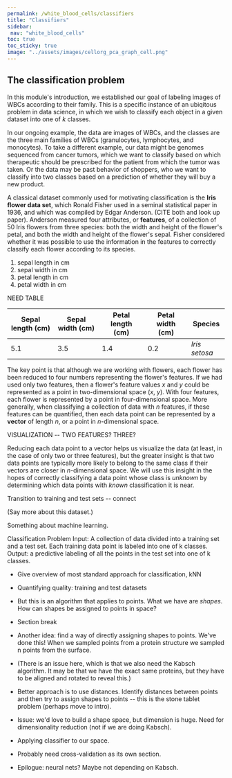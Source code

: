 ```yaml
---
permalink: /white_blood_cells/classifiers
title: "Classifiers"
sidebar:
 nav: "white_blood_cells"
toc: true
toc_sticky: true
image: "../assets/images/cellorg_pca_graph_cell.png"
---
```


## The classification problem

In this module's introduction, we established our goal of labeling images of WBCs according to their family. This is a specific instance of an ubiqitous problem in data science, in which we wish to classify each object in a given dataset into one of *k* classes.

In our ongoing example, the data are images of WBCs, and the classes are the three main families of WBCs (granulocytes, lymphocytes, and monocytes). To take a different example, our data might be genomes sequenced from cancer tumors, which we want to classify based on which therapeutic should be prescribed for the patient from which the tumor was taken. Or the data may be  past behavior of shoppers, who we want to classify into two classes based on a prediction of whether they will buy a new product.

A classical dataset commonly used for motivating classification is the **Iris flower data set**, which Ronald Fisher used in a seminal statistical paper in 1936, and which was compiled by Edgar Anderson. (CITE both and look up paper). Anderson measured four attributes, or **features**, of a collection of 50 Iris flowers from three species: both the width and height of the flower's petal, and both the width and height of the flower's sepal. Fisher considered whether it was possible to use the information in the features to correctly classify each flower according to its species.

1. sepal length in cm
2. sepal width in cm
3. petal length in cm
4. petal width in cm

NEED TABLE

| Sepal length (cm) | Sepal width (cm) | Petal length (cm) | Petal width (cm) | Species |
| ----------- | ----------- | ----------- | ----------- | ----------- |
| 5.1 | 3.5 | 1.4 | 0.2 | *Iris setosa*|

The key point is that although we are working with flowers, each flower has been reduced to four numbers representing the flower's features. If we had used only two features, then a flower's feature values *x* and *y* could be represented as a point in two-dimensional space (*x*, *y*). With four features, each flower is represented by a point in four-dimensional space. More generally, when classifying a collection of data with *n* features, if these features can be quantified, then each data point can be represented by a **vector** of length *n*, or a point in *n*-dimensional space.

VISUALIZATION -- TWO FEATURES? THREE?



Reducing each data point to a vector helps us visualize the data (at least, in the case of only two or three features), but the greater insight is that two data points are typically more likely to belong to the same class if their vectors are closer in *n*-dimensional space. We will use this insight in the hopes of correctly classifying a data point whose class is *unknown* by determining which data points with *known* classification it is near.



Transition to training and test sets -- connect





(Say more about this dataset.)


Something about machine learning.

Classification Problem
Input: A collection of data divided into a training set and a test set. Each training data point is labeled into one of k classes.
Output: a predictive labeling of all the points in the test set into one of k classes.



* Give overview of most standard approach for classification, kNN

* Quantifying quality: training and test datasets

* But this is an algorithm that applies to points. What we have are *shapes*. How can shapes be assigned to points in space?

* Section break

* Another idea: find a way of directly assigning shapes to points. We've done this! When we sampled points from a protein structure we sampled n points from the surface.

* (There is an issue here, which is that we also need the Kabsch algorithm. It may be that we have the exact same proteins, but they have to be aligned and rotated to reveal this.)

* Better approach is to use distances. Identify distances between points and then try to assign shapes to points -- this is the stone tablet problem (perhaps move to intro).

* Issue: we'd love to build a shape space, but dimension is huge. Need for dimensionality reduction (not if we are doing Kabsch).

* Applying classifier to our space.

* Probably need cross-validation as its own section.

* Epilogue: neural nets? Maybe not depending on Kabsch.

